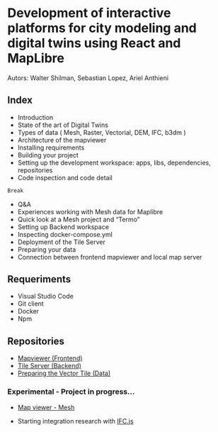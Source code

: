 # Development of interactive platforms for city modeling and digital twins using React and MapLibre

Autors: Walter Shilman, Sebastian Lopez, Ariel Anthieni


## Index

* Introduction
* State of the art of Digital Twins
* Types of data ( Mesh, Raster, Vectorial, DEM, IFC, b3dm )
* Architecture of the mapviewer
* Installing requirements
* Building your project
* Setting up the development workspace: apps, libs, dependencies, repositories
* Code inspection and code detail 

```python
Break
```

* Q&A
* Experiences working with Mesh data for Maplibre
* Quick look at a Mesh project and “Termo”
* Setting up Backend workspace 
* Inspecting docker-compose.yml
* Deployment of the Tile Server 
* Preparing your data
* Connection between frontend mapviewer and local map server


## Requeriments


* Visual Studio Code
* Git client
* Docker
* Npm


## Repositories 

* [Mapviewer (Frontend)](https://github.com/sebastianoscarlopez/foss4g2022-react-maplibre)
* [Tile Server (Backend)](https://github.com/wshilman/tiles-server-docker)
* [Preparing the Vector Tile (Data)](https://github.com/Kan-T-IT/Preparing-VT-Data/)

### Experimental - Project in progress...

* [Map viewer - Mesh](https://github.com/sebastianoscarlopez/maplibre-b3dm)

* Starting integration research with [IFC.js](https://ifcjs.github.io/info/)
